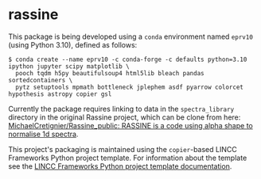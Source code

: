 # rassine

This package is being developed using a `conda` environment named `eprv10` (using Python 3.10), defined as follows:
```
$ conda create --name eprv10 -c conda-forge -c defaults python=3.10 ipython jupyter scipy matplotlib \
  pooch tqdm h5py beautifulsoup4 html5lib bleach pandas sortedcontainers \
  pytz setuptools mpmath bottleneck jplephem asdf pyarrow colorcet hypothesis astropy copier gsl
```

Currently the package requires linking to data in the `spectra_library` directory in the original Rassine project, which can be clone from here: [MichaelCretignier/Rassine_public: RASSINE is a code using alpha shape to normalise 1d spectra](https://github.com/MichaelCretignier/Rassine_public).

This project's packaging is maintained using the `copier`-based LINCC Frameworks Python project template.  For information about the template see the [LINCC Frameworks Python project template documentation](https://lincc-ppt.readthedocs.io/en/latest/).
